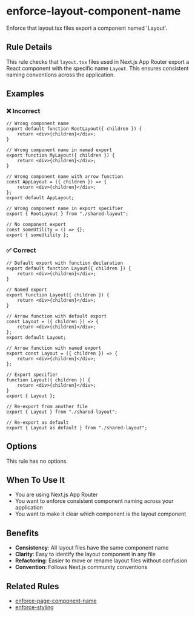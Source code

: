 # enforce-layout-component-name

Enforce that layout.tsx files export a component named 'Layout'.

## Rule Details

This rule checks that `layout.tsx` files used in Next.js App Router export a React component with the specific name `Layout`. This ensures consistent naming conventions across the application.

## Examples

### ❌ Incorrect

```tsx
// Wrong component name
export default function RootLayout({ children }) {
	return <div>{children}</div>;
}
```

```tsx
// Wrong component name in named export
export function MyLayout({ children }) {
	return <div>{children}</div>;
}
```

```tsx
// Wrong component name with arrow function
const AppLayout = ({ children }) => {
	return <div>{children}</div>;
};
export default AppLayout;
```

```tsx
// Wrong component name in export specifier
export { RootLayout } from "./shared-layout";
```

```tsx
// No component export
const someUtility = () => {};
export { someUtility };
```

### ✅ Correct

```tsx
// Default export with function declaration
export default function Layout({ children }) {
	return <div>{children}</div>;
}
```

```tsx
// Named export
export function Layout({ children }) {
	return <div>{children}</div>;
}
```

```tsx
// Arrow function with default export
const Layout = ({ children }) => {
	return <div>{children}</div>;
};
export default Layout;
```

```tsx
// Arrow function with named export
export const Layout = ({ children }) => {
	return <div>{children}</div>;
};
```

```tsx
// Export specifier
function Layout({ children }) {
	return <div>{children}</div>;
}
export { Layout };
```

```tsx
// Re-export from another file
export { Layout } from "./shared-layout";
```

```tsx
// Re-export as default
export { Layout as default } from "./shared-layout";
```

## Options

This rule has no options.

## When To Use It

- You are using Next.js App Router
- You want to enforce consistent component naming across your application
- You want to make it clear which component is the layout component

## Benefits

- **Consistency**: All layout files have the same component name
- **Clarity**: Easy to identify the layout component in any file
- **Refactoring**: Easier to move or rename layout files without confusion
- **Convention**: Follows Next.js community conventions

## Related Rules

- [enforce-page-component-name](./enforce-page-component-name.md)
- [enforce-styling](./enforce-styling.md)
